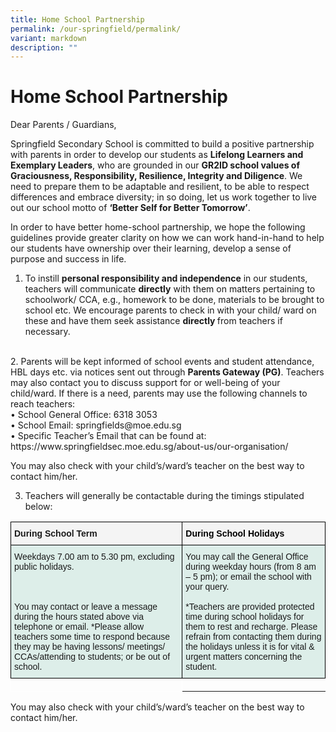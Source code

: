 ```yaml
---
title: Home School Partnership
permalink: /our-springfield/permalink/
variant: markdown
description: ""
---
```

# **Home School Partnership**

Dear Parents / Guardians,

Springfield Secondary School is committed to build a positive partnership with parents in order to develop our students as <b>Lifelong Learners and Exemplary Leaders</b>, who are grounded in our <b>GR2ID school values of Graciousness, Responsibility, Resilience, Integrity and Diligence</b>. We need to prepare them to be adaptable and resilient, to be able to respect differences and embrace diversity; in so doing, let us work together to live out our school motto of <b>‘Better Self for Better Tomorrow’</b>.

In order to have better home-school partnership, we hope the following guidelines provide greater clarity on how we can work hand-in-hand to help our students have ownership over their learning, develop a sense of purpose and success in life.  
 
 
1. To instill <b>personal responsibility and independence</b> in our students, teachers will communicate <b>directly</b> with them on matters pertaining to schoolwork/ CCA, e.g., homework to be done, materials to be brought to school etc. We encourage parents to check in with your child/ ward on these and have them seek assistance <b>directly </b> from teachers if necessary.  
<br>
2.	Parents will be kept informed of school events and student attendance, HBL days etc. via notices sent out through <b>Parents Gateway (PG)</b>. Teachers may also contact you to discuss support for or well-being of your child/ward. If there is a need, parents may use the following channels to reach teachers: 
<br>•	School General Office: 6318 3053
<br>•	School Email: springfields@moe.edu.sg
<br>•	Specific Teacher’s Email that can be found at: https://www.springfieldsec.moe.edu.sg/about-us/our-organisation/

You may also check with your child’s/ward’s teacher on the best way to contact him/her.

3. Teachers will generally be contactable during the timings stipulated below:


<table style="border-collapse:collapse;border-spacing:0" class="tg"><thead><tr><th style="background-color:#F4F4F4;border-color:#000000;border-style:solid;border-width:1px;font-family:Arial, sans-serif;font-size:14px;font-weight:bold;overflow:hidden;padding:10px 5px;text-align:left;vertical-align:top;word-break:normal">During School Term</th><th style="background-color:#F4F4F4;border-color:#000000;border-style:solid;border-width:1px;font-family:Arial, sans-serif;font-size:14px;font-style:normal;font-weight:bold;overflow:hidden;padding:10px 5px;text-align:left;vertical-align:top;word-break:normal"><span style="color:black"></span><span style="color:black"></span><span style="color:black">During School Holidays</span></th></tr></thead><tbody><tr><td style="background-color:#DDEEE9;border-color:#000000;border-style:solid;border-width:1px;font-family:Arial, sans-serif;font-size:14px;font-weight:normal;overflow:hidden;padding:10px 5px;text-align:left;vertical-align:top;word-break:normal">Weekdays 7.00 am to 5.30 pm, excluding public holidays.
<br><br><br><br>You may contact or leave a message during the hours stated above via telephone or email. *Please allow teachers some time to respond because they may be having lessons/ meetings/ CCAs/attending to students; or be out of school.</td><td style="background-color:#DDEEE9;border-color:#000000;border-style:solid;border-width:1px;font-family:Arial, sans-serif;font-size:14px;font-style:normal;font-weight:normal;overflow:hidden;padding:10px 5px;text-align:left;vertical-align:top;word-break:normal">You may call the General Office during weekday hours (from 8 am – 5 pm); or email the school with your query. <br><br>
*Teachers are provided protected time during school holidays for them to rest and recharge. Please refrain from contacting them during the holidays unless it is for vital &amp; urgent matters concerning the student.<span style="color:#1F497D"></span><span style="color:#1F497D"></span></td></tr><tr><td style="border-color:#ffffff;border-style:solid;border-width:1px;font-family:Arial, sans-serif;font-size:14px;font-weight:bold;overflow:hidden;padding:10px 5px;text-align:left;vertical-align:top;word-break:normal"></td></tr></tbody></table>


You may also check with your child’s/ward’s teacher on the best way to contact him/her.